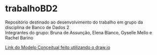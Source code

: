 # trabalhoBD2
Repositório destinado ao desenvolvimento do trabalho em grupo da disciplina de Banco de Dados 2  
Integrantes do grupo: Bruna de Assunção, Elena Blanco, Gyselle Mello e Rachel Barino

[Link do Modelo Conceitual feito utilizando o draw.io](https://drive.google.com/file/d/1CMJLgHg1vucNiBwBFVqJtw__wDBudHKf/view?usp=sharing)

